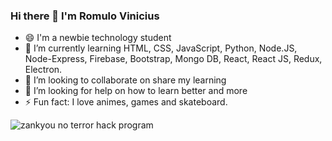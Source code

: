 ### Hi there 👋 I'm Romulo Vinicius
- 😄 I'm a newbie technology student
- 🌱 I’m currently learning HTML, CSS, JavaScript, Python, Node.JS, Node-Express, Firebase, Bootstrap, Mongo DB, React, React JS, Redux, Electron.
- 👯 I’m looking to collaborate on share my learning
- 🤔 I’m looking for help on how to learn better and more
- ⚡ Fun fact: I love animes, games and skateboard.

![zankyou no terror hack program](https://user-images.githubusercontent.com/102977521/170348212-6a6747e3-b5d9-4fc7-a7fc-d9618e6e350e.gif)

